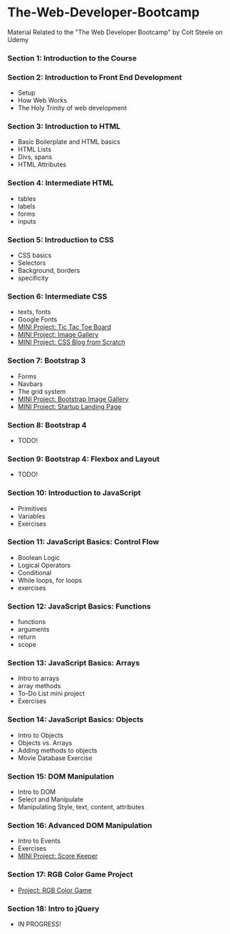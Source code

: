 # The-Web-Developer-Bootcamp
Material Related to the "The Web Developer Bootcamp" by Colt Steele on Udemy

### Section 1: Introduction to the Course

### Section 2: Introduction to Front End Development

  * Setup
  * How Web Works
  * The Holy Trinity of web development
  
### Section 3: Introduction to HTML
  * Basic Boilerplate and HTML basics
  * HTML Lists
  * Divs, spans
  * HTML Attributes
  
### Section 4: Intermediate HTML
  * tables
  * labels
  * forms
  * inputs
  
### Section 5: Introduction to CSS
  * CSS basics
  * Selectors
  * Background, borders
  * specificity
  
### Section 6: Intermediate CSS
  * texts, fonts
  * Google Fonts
  * [MINI Project: Tic Tac Toe Board](https://github.com/tielushko/The-Web-Developer-Bootcamp/tree/master/Unit%206%20-%20Intermediate%20CSS/Tic%20Tac%20Toe%20Board)
  * [MINI Project: Image Gallery](https://github.com/tielushko/The-Web-Developer-Bootcamp/tree/master/Unit%206%20-%20Intermediate%20CSS/Image%20Blog)
  * [MINI Project: CSS Blog from Scratch](https://github.com/tielushko/The-Web-Developer-Bootcamp/tree/master/Unit%206%20-%20Intermediate%20CSS/Blog%20Exercise)
  
  ### Section 7: Bootstrap 3
  * Forms
  * Navbars
  * The grid system
  * [MINI Project: Bootstrap Image Gallery](https://github.com/tielushko/The-Web-Developer-Bootcamp/tree/master/Unit%207%20-%20Bootstrap%203/Image%20Gallery)
  * [MINI Project: Startup Landing Page](https://github.com/tielushko/The-Web-Developer-Bootcamp/tree/master/Unit%207%20-%20Bootstrap%203/Landing%20Page)
  
  ### Section 8: Bootstrap 4
  * TODO!
  
  ### Section 9: Bootstrap 4: Flexbox and Layout
  * TODO!
  
  ### Section 10: Introduction to JavaScript
  * Primitives
  * Variables
  * Exercises
  
  ### Section 11: JavaScript Basics: Control Flow
  * Boolean Logic
  * Logical Operators
  * Conditional
  * While loops, for loops
  * exercises
  
  ### Section 12: JavaScript Basics: Functions
  * functions
  * arguments
  * return 
  * scope
  
  ### Section 13: JavaScript Basics: Arrays
  * Intro to arrays
  * array methods 
  * To-Do List mini project
  * Exercises
  
  ### Section 14: JavaScript Basics: Objects
  * Intro to Objects
  * Objects vs. Arrays 
  * Adding methods to objects
  * Movie Database Exercise
 
  ### Section 15: DOM Manipulation
  * Intro to DOM
  * Select and Manipulate
  * Manipulating Style, text, content, attributes
  
  ### Section 16: Advanced DOM Manipulation
  * Intro to Events
  * Exercises
  * [MINI Project: Score Keeper](https://github.com/tielushko/The-Web-Developer-Bootcamp/tree/master/Unit%2016%20-%20Advanced%20DOM%20Manipulation/scoreKeeper)
  
  ### Section 17: RGB Color Game Project
  * [Project: RGB Color Game](https://tielushko.github.io/RGB-Color-Guessing-Game/)
  
  ### Section 18: Intro to jQuery
  * IN PROGRESS!
